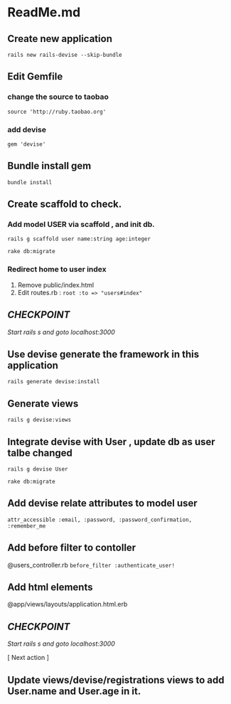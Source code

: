 # ReadMe.md

## Create new application
`rails new rails-devise --skip-bundle`

## Edit Gemfile
### change the source to taobao
`source 'http://ruby.taobao.org'`
### add devise
`gem 'devise'`

## Bundle install gem
`bundle install`


## Create scaffold to check.
### Add model USER via scaffold , and init db.
`rails g scaffold user name:string age:integer`

`rake db:migrate`

### Redirect home to user index
1. Remove public/index.html
2. Edit routes.rb : 
`root :to => "users#index" `

## *CHECKPOINT*
*Start rails s and goto localhost:3000*



## Use devise generate the framework in this application
`rails generate devise:install`

## Generate views
`rails g devise:views`

## Integrate devise with User , update db as user talbe changed
`rails g devise User`

`rake db:migrate`

## Add devise relate attributes to model user
`attr_accessible :email, :password, :password_confirmation, :remember_me`


## Add before filter to contoller
@users_controller.rb
`before_filter :authenticate_user!`

## Add html elements 
@app/views/layouts/application.html.erb


## *CHECKPOINT*
*Start rails s and goto localhost:3000*



[ Next action ]
## Update views/devise/registrations views to add User.name and User.age in it.


